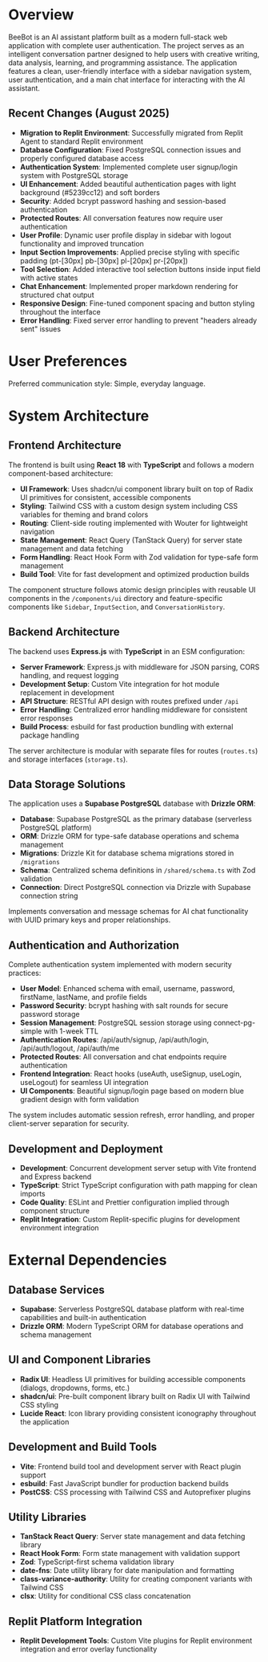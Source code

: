# Overview

BeeBot is an AI assistant platform built as a modern full-stack web application with complete user authentication. The project serves as an intelligent conversation partner designed to help users with creative writing, data analysis, learning, and programming assistance. The application features a clean, user-friendly interface with a sidebar navigation system, user authentication, and a main chat interface for interacting with the AI assistant.

## Recent Changes (August 2025)

- **Migration to Replit Environment**: Successfully migrated from Replit Agent to standard Replit environment
- **Database Configuration**: Fixed PostgreSQL connection issues and properly configured database access
- **Authentication System**: Implemented complete user signup/login system with PostgreSQL storage
- **UI Enhancement**: Added beautiful authentication pages with light background (#5239cc12) and soft borders
- **Security**: Added bcrypt password hashing and session-based authentication
- **Protected Routes**: All conversation features now require user authentication
- **User Profile**: Dynamic user profile display in sidebar with logout functionality and improved truncation
- **Input Section Improvements**: Applied precise styling with specific padding (pt-[30px] pb-[30px] pl-[20px] pr-[20px])
- **Tool Selection**: Added interactive tool selection buttons inside input field with active states
- **Chat Enhancement**: Implemented proper markdown rendering for structured chat output
- **Responsive Design**: Fine-tuned component spacing and button styling throughout the interface
- **Error Handling**: Fixed server error handling to prevent "headers already sent" issues

# User Preferences

Preferred communication style: Simple, everyday language.

# System Architecture

## Frontend Architecture

The frontend is built using **React 18** with **TypeScript** and follows a modern component-based architecture:

- **UI Framework**: Uses shadcn/ui component library built on top of Radix UI primitives for consistent, accessible components
- **Styling**: Tailwind CSS with a custom design system including CSS variables for theming and brand colors
- **Routing**: Client-side routing implemented with Wouter for lightweight navigation
- **State Management**: React Query (TanStack Query) for server state management and data fetching
- **Form Handling**: React Hook Form with Zod validation for type-safe form management
- **Build Tool**: Vite for fast development and optimized production builds

The component structure follows atomic design principles with reusable UI components in the `/components/ui` directory and feature-specific components like `Sidebar`, `InputSection`, and `ConversationHistory`.

## Backend Architecture

The backend uses **Express.js** with **TypeScript** in an ESM configuration:

- **Server Framework**: Express.js with middleware for JSON parsing, CORS handling, and request logging
- **Development Setup**: Custom Vite integration for hot module replacement in development
- **API Structure**: RESTful API design with routes prefixed under `/api`
- **Error Handling**: Centralized error handling middleware for consistent error responses
- **Build Process**: esbuild for fast production bundling with external package handling

The server architecture is modular with separate files for routes (`routes.ts`) and storage interfaces (`storage.ts`).

## Data Storage Solutions

The application uses a **Supabase PostgreSQL** database with **Drizzle ORM**:

- **Database**: Supabase PostgreSQL as the primary database (serverless PostgreSQL platform)
- **ORM**: Drizzle ORM for type-safe database operations and schema management
- **Migrations**: Drizzle Kit for database schema migrations stored in `/migrations`
- **Schema**: Centralized schema definitions in `/shared/schema.ts` with Zod validation
- **Connection**: Direct PostgreSQL connection via Drizzle with Supabase connection string

Implements conversation and message schemas for AI chat functionality with UUID primary keys and proper relationships.

## Authentication and Authorization

Complete authentication system implemented with modern security practices:

- **User Model**: Enhanced schema with email, username, password, firstName, lastName, and profile fields
- **Password Security**: bcrypt hashing with salt rounds for secure password storage
- **Session Management**: PostgreSQL session storage using connect-pg-simple with 1-week TTL
- **Authentication Routes**: /api/auth/signup, /api/auth/login, /api/auth/logout, /api/auth/me
- **Protected Routes**: All conversation and chat endpoints require authentication
- **Frontend Integration**: React hooks (useAuth, useSignup, useLogin, useLogout) for seamless UI integration
- **UI Components**: Beautiful signup/login page based on modern blue gradient design with form validation

The system includes automatic session refresh, error handling, and proper client-server separation for security.

## Development and Deployment

- **Development**: Concurrent development server setup with Vite frontend and Express backend
- **TypeScript**: Strict TypeScript configuration with path mapping for clean imports
- **Code Quality**: ESLint and Prettier configuration implied through component structure
- **Replit Integration**: Custom Replit-specific plugins for development environment integration

# External Dependencies

## Database Services
- **Supabase**: Serverless PostgreSQL database platform with real-time capabilities and built-in authentication
- **Drizzle ORM**: Modern TypeScript ORM for database operations and schema management

## UI and Component Libraries
- **Radix UI**: Headless UI primitives for building accessible components (dialogs, dropdowns, forms, etc.)
- **shadcn/ui**: Pre-built component library built on Radix UI with Tailwind CSS styling
- **Lucide React**: Icon library providing consistent iconography throughout the application

## Development and Build Tools
- **Vite**: Frontend build tool and development server with React plugin support
- **esbuild**: Fast JavaScript bundler for production backend builds
- **PostCSS**: CSS processing with Tailwind CSS and Autoprefixer plugins

## Utility Libraries
- **TanStack React Query**: Server state management and data fetching library
- **React Hook Form**: Form state management with validation support
- **Zod**: TypeScript-first schema validation library
- **date-fns**: Date utility library for date manipulation and formatting
- **class-variance-authority**: Utility for creating component variants with Tailwind CSS
- **clsx**: Utility for conditional CSS class concatenation

## Replit Platform Integration
- **Replit Development Tools**: Custom Vite plugins for Replit environment integration and error overlay functionality